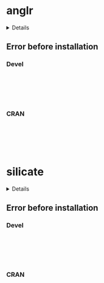 # anglr

<details>

* Version: 
* Source code: ???
* URL: https://github.com/hypertidy/unjoin
* BugReports: https://github.com/hypertidy/unjoin/issues
* Number of recursive dependencies: 0

Run `revdep_details(,"")` for more info

</details>

## Error before installation

### Devel

```






```
### CRAN

```






```
# silicate

<details>

* Version: 
* Source code: ???
* URL: https://github.com/hypertidy/unjoin
* BugReports: https://github.com/hypertidy/unjoin/issues
* Number of recursive dependencies: 0

Run `revdep_details(,"")` for more info

</details>

## Error before installation

### Devel

```






```
### CRAN

```






```
